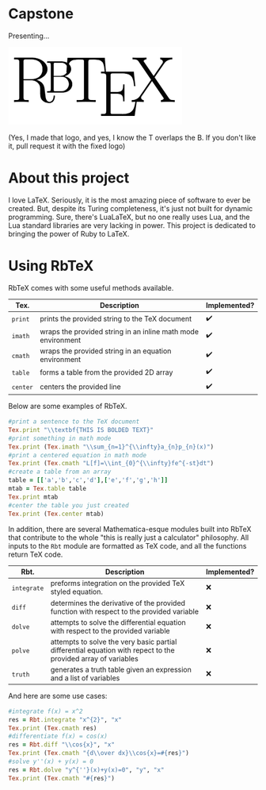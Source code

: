 # Capstone
Presenting...  

![RbTeX](./rbtex_logo.png)

(Yes, I made that logo, and yes, I know the T overlaps the B. If you don't like it, pull request it
with the fixed logo)

# About this project
I love LaTeX. Seriously, it is the most amazing piece of software to ever be created. But, despite
its Turing completeness, it's just not built for dynamic programming. Sure, there's LuaLaTeX,
but no one really uses Lua, and the Lua standard libraries are very lacking in power. This
project is dedicated to bringing the power of Ruby to LaTeX.  

# Using RbTeX
RbTeX comes with some useful methods available.  

| Tex. | Description | Implemented? |
| -------- | --------------- | ------ |
| `print`  | prints the provided string to the TeX document | :heavy_check_mark: |
| `imath`  | wraps the provided string in an inline math mode environment| :heavy_check_mark: |
| `cmath`  | wraps the provided string in an equation environment | :heavy_check_mark: |
| `table`  | forms a table from the provided 2D array | :heavy_check_mark: |
| `center` | centers the provided line | :heavy_check_mark: |

Below are some examples of RbTeX.

```ruby
#print a sentence to the TeX document
Tex.print "\\textbf{THIS IS BOLDED TEXT}"
#print something in math mode
Tex.print (Tex.imath "\\sum_{n=1}^{\\infty}a_{n}p_{n}(x)")
#print a centered equation in math mode
Tex.print (Tex.cmath "L[f]=\\int_{0}^{\\infty}fe^{-st}dt")
#create a table from an array
table = [['a','b','c','d'],['e','f','g','h']]
mtab = Tex.table table
Tex.print mtab
#center the table you just created
Tex.print (Tex.center mtab)
```
In addition, there are several Mathematica-esque modules built into RbTeX that contribute to
the whole "this is really just a calculator" philosophy. All inputs to the `Rbt` module are
formatted as TeX code, and all the functions return TeX code.

| Rbt. | Description | Implemented? |
|------|-------------|--------------|
|`integrate`|preforms integration on the provided TeX styled equation.| :x:|
|`diff`|determines the derivative of the provided function with respect to the provided variable|:x:|
|`dolve`|attempts to solve the differential equation with respect to the provided variable|:x:|
|`polve`|attempts to solve the very basic partial differential equation with repect to the provided array of variables|:x:|
|`truth`|generates a truth table given an expression and a list of variables|:x:|

And here are some use cases:
```ruby
#integrate f(x) = x^2
res = Rbt.integrate "x^{2}", "x"
Tex.print (Tex.cmath res)
#differentiate f(x) = cos(x)
res = Rbt.diff "\\cos{x}", "x"
Tex.print (Tex.cmath "{d\\over dx}\\cos{x}=#{res}")
#solve y''(x) + y(x) = 0
res = Rbt.dolve "y^{''}(x)+y(x)=0", "y", "x"
Tex.print (Tex.cmath "#{res}")
```
